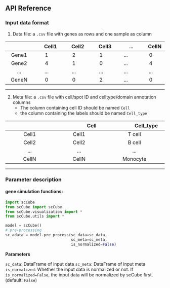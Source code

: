 ## API Reference
### Input data format

1. Data file: a `.csv` file with genes as rows and one sample as column

|<img width=40/> <img width=40/>|<img width=25/>Cell1<img width=25/>|<img width=25/>Cell2<img width=25/>|<img width=25/>Cell3<img width=25/>|<img width=35/>...<img width=34/>|<img width=25/>CellN<img width=25/>| 
| :-----: | :-----: | :-----: | :-----: | :-----: | :-----: | 
| Gene1 | 1 | 2 | 1 | ... | 0 |
| Gene2 | 4 | 1 | 0 | ... | 4 |
| ... | ... | ... | ... | ... | ... |
| GeneN | 0 | 0 | 2 | ... | 0 |

****  
2. Meta file: a `.csv` file with cell/spot ID and celltype/domain annotation columns
   * The column containing cell ID should be named `Cell` 
   * the column containing the labels should be named `Cell_type` 

|<img width=90/> <img width=90/>|<img width=80/>Cell<img width=81/>|<img width=75/>Cell_type<img width=75/>|
| :-----: | :-----: | :-----: |
| Cell1 | Cell1 | T cell |
| Cell2 | Cell2 | B cell |
| ... | ... | ... |
| CellN | CellN | Monocyte |

****

### Parameter description
#### gene simulation functions:
```python
import scCube
from scCube import scCube
from scCube.visualization import *
from scCube.utils import *

model = scCube()
# pre-processing
sc_adata = model.pre_process(sc_data=sc_data, 
                             sc_meta=sc_meta,
                             is_normalized=False)
```
**Parameters**

`sc_data`: DataFrame of input data
`sc_meta`: DataFrame of input meta
`is_normalized`: Whether the input data is normalized or not. If `is_normalized=False`, the input data will be normalized by scCube first. (default: `False`)










